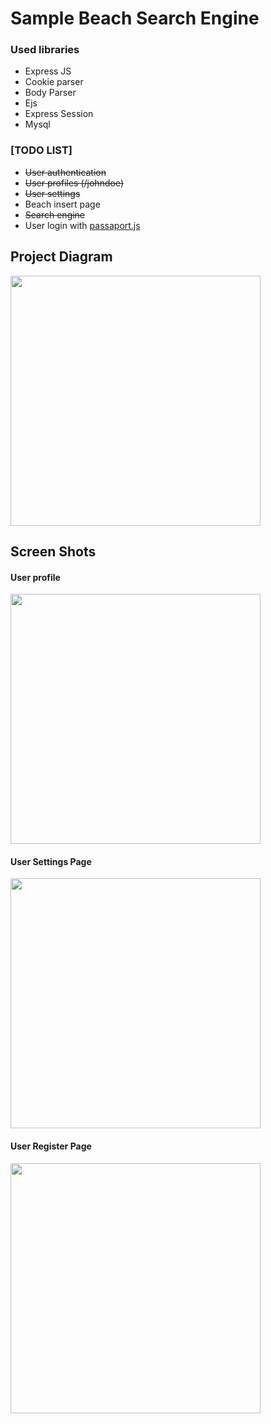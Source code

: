 # Sample Beach Search Engine

<h3>Used libraries</h3>
<ul>
  <li>
   Express JS
  </li>
   <li>
    Cookie parser
  </li>
   <li>
    Body Parser
  </li>
     <li>
    Ejs
  </li>
     <li>
    Express Session
  </li>
   <li>
    Mysql
  </li>
</ul>



<h3>[TODO LIST]</h3>

<ul>
  <li>
   <del>User authentication</del>
  </li>
   <li>
    <del>User profiles (/johndoe)</del>
  </li>
   <li>
    <del>User settings</del>
  </li>
   <li>
    Beach insert page
  </li>
   <li>
      <del>Search engine</del>
  </li>
   <li>
     User login with <a href="http://www.passportjs.org/">passaport.js</a>
  </li>
</ul>


<h2>Project Diagram</h2>

<img src="http://blog.guvenaydin.com/wp-content/uploads/2019/05/diagram.png" width="400" />


<h2>Screen Shots</h2>

<h4>User profile</h4>
<a href="http://blog.guvenaydin.com/wp-content/uploads/2019/05/profile.png" target="_blank">
<img src="http://blog.guvenaydin.com/wp-content/uploads/2019/05/profile.png" width="400" />
</a>
<br/>
<h4>User Settings Page</h4>
<a href="http://blog.guvenaydin.com/wp-content/uploads/2019/05/settings.png" target="_blank">
<img src="http://blog.guvenaydin.com/wp-content/uploads/2019/05/settings.png" width="400" />
</a>
<br/>
<h4>User Register Page</h4>
<a href="http://blog.guvenaydin.com/wp-content/uploads/2019/05/register.png" target="_blank">
  <img src="http://blog.guvenaydin.com/wp-content/uploads/2019/05/register.png" width="400" />
</a>

